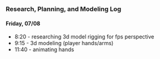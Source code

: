 ### Research, Planning, and Modeling Log
#### Friday, 07/08
* 8:20 - researching 3d model rigging for fps perspective
* 9:15 - 3d modeling (player hands/arms)
* 11:40 - animating hands